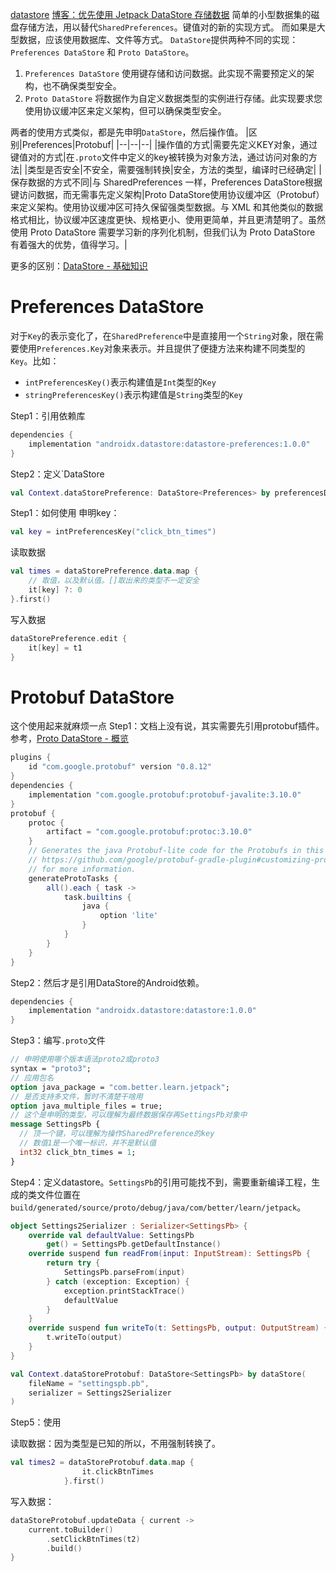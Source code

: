 [datastore](https://developer.android.com/topic/libraries/architecture/datastore)
[博客：优先使用 Jetpack DataStore 存储数据](https://android-developers.googleblog.com/2020/09/prefer-storing-data-with-jetpack.html)
简单的小型数据集的磁盘存储方法，用以替代`SharedPreferences`。键值对的新的实现方式。
而如果是大型数据，应该使用数据库、文件等方式。
`DataStore`提供两种不同的实现：`Preferences DataStore` 和 `Proto DataStore`。
1. `Preferences DataStore` 使用键存储和访问数据。此实现不需要预定义的架构，也不确保类型安全。
2. `Proto DataStore` 将数据作为自定义数据类型的实例进行存储。此实现要求您使用协议缓冲区来定义架构，但可以确保类型安全。

两者的使用方式类似，都是先申明`DataStore`，然后操作值。
|区别|Preferences|Protobuf|
|--|--|--|
|操作值的方式|需要先定义KEY对象，通过键值对的方式|在`.proto`文件中定义的key被转换为对象方法，通过访问对象的方法|
|类型是否安全|不安全，需要强制转换|安全，方法的类型，编译时已经确定|
|保存数据的方式不同|与 SharedPreferences 一样，Preferences DataStore根据键访问数据，而无需事先定义架构|Proto DataStore使用协议缓冲区（Protobuf）来定义架构。使用协议缓冲区可持久保留强类型数据。与 XML 和其他类似的数据格式相比，协议缓冲区速度更快、规格更小、使用更简单，并且更清楚明了。虽然使用 Proto DataStore 需要学习新的序列化机制，但我们认为 Proto DataStore 有着强大的优势，值得学习。|

更多的区别：[DataStore - 基础知识](https://developer.android.com/codelabs/android-proto-datastore#3)

# Preferences DataStore
对于`Key`的表示变化了，在`SharedPreference`中是直接用一个`String`对象，限在需要使用`Preferences.Key`对象来表示。并且提供了便捷方法来构建不同类型的`Key`。比如：
* `intPreferencesKey()`表示构建值是`Int`类型的`Key`
* `stringPreferencesKey()`表示构建值是`String`类型的`Key`

Step1：引用依赖库
```groovy
dependencies {
    implementation "androidx.datastore:datastore-preferences:1.0.0"
}
```

Step2：定义`DataStore
```kotlin
val Context.dataStorePreference: DataStore<Preferences> by preferencesDataStore(name = "settings")
```

Step1：如何使用
申明key：
```kotlin
val key = intPreferencesKey("click_btn_times")
```

读取数据
```kotlin
val times = dataStorePreference.data.map {
    // 取值，以及默认值。[]取出来的类型不一定安全
    it[key] ?: 0
}.first()
```

写入数据
```kotlin
dataStorePreference.edit {
    it[key] = t1
}
```

# Protobuf DataStore
这个使用起来就麻烦一点
Step1：文档上没有说，其实需要先引用protobuf插件。参考，[Proto DataStore - 概览](https://codelabs.developers.google.com/codelabs/android-proto-datastore)
```groovy
plugins {
    id "com.google.protobuf" version "0.8.12"
}
dependencies {
    implementation "com.google.protobuf:protobuf-javalite:3.10.0"
}
protobuf {
    protoc {
        artifact = "com.google.protobuf:protoc:3.10.0"
    }
    // Generates the java Protobuf-lite code for the Protobufs in this project. See
    // https://github.com/google/protobuf-gradle-plugin#customizing-protobuf-compilation
    // for more information.
    generateProtoTasks {
        all().each { task ->
            task.builtins {
                java {
                    option 'lite'
                }
            }
        }
    }
}
```

Step2：然后才是引用DataStore的Android依赖。
```groovy
dependencies {
    implementation "androidx.datastore:datastore:1.0.0"
}
```

Step3：编写`.proto`文件
```proto
// 申明使用哪个版本语法proto2或proto3
syntax = "proto3";
// 应用包名
option java_package = "com.better.learn.jetpack";
// 是否支持多文件，暂时不清楚干啥用
option java_multiple_files = true;
// 这个是申明的类型，可以理解为最终数据保存再SettingsPb对象中
message SettingsPb {
  // 顶一个键，可以理解为操作SharedPreference的key
  // 数值1是一个唯一标识，并不是默认值
  int32 click_btn_times = 1;
}
```

Step4：定义datastore。`SettingsPb`的引用可能找不到，需要重新编译工程，生成的类文件位置在`build/generated/source/proto/debug/java/com/better/learn/jetpack`。
```kotlin
object Settings2Serializer : Serializer<SettingsPb> {
    override val defaultValue: SettingsPb
        get() = SettingsPb.getDefaultInstance()
    override suspend fun readFrom(input: InputStream): SettingsPb {
        return try {
            SettingsPb.parseFrom(input)
        } catch (exception: Exception) {
            exception.printStackTrace()
            defaultValue
        }
    }
    override suspend fun writeTo(t: SettingsPb, output: OutputStream) {
        t.writeTo(output)
    }
}

val Context.dataStoreProtobuf: DataStore<SettingsPb> by dataStore(
    fileName = "settingspb.pb",
    serializer = Settings2Serializer
)
```

Step5：使用

读取数据：因为类型是已知的所以，不用强制转换了。
```kotlin
val times2 = dataStoreProtobuf.data.map {
                it.clickBtnTimes
            }.first()
```

写入数据：
```kotlin
dataStoreProtobuf.updateData { current ->
    current.toBuilder()
        .setClickBtnTimes(t2)
        .build()
}
```